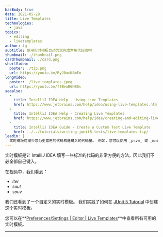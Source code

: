 ```yaml
---
hasBody: true
date: 2021-05-28
title: Live Templates
technologies:
  - java
topics:
  - editing
  - livetemplates
author: tg
subtitle: 使用实时模板自动为您完成常用代码结构
thumbnail: ./thumbnail.png
cardThumbnail: ./card.png
shortVideo:
  poster: ./tip.png
  url: https://youtu.be/RyJ0ucK8mFo
longVideo:
  poster: ./live_templates.jpeg
  url: https://youtu.be/ffBeoE6NBSs
seealso:
  - 
    title: IntelliJ IDEA Help - Using Live Templates
    href: https://www.jetbrains.com/help/idea/using-live-templates.html
  - 
    title: IntelliJ IDEA Help - Creating Live Templates
    href: https://www.jetbrains.com/help/idea/creating-and-editing-live-templates.html
  - 
    title: IntelliJ IDEA Guide - Create a Custom Test Live Template
    href: ../../tutorials/writing-junit5-tests/live-templates-tip/
leadin: |
  实时模板可减少您为更常用的代码构造键入的代码量。 例如，您可以使用 _psvm_ 或 _main_ 创建 Java 的 main 方法。 有很多现成的实时模板， 包括 _fori_ 的 for i 循环和 _nn_ 的 not null， 还有更多。
---
```


实时模板是让 IntelliJ IDEA 填写一些标准的代码的非常方便的方法，因此我们不必全部自己键入。

在视频中，我们看到：
 - _iter_
 - _sout_
 - _souv_

我们还看到了一个自定义的实时模板。 我们实践了如何在 [JUnit 5 Tutorial](../../tutorials/writing-junit5-tests/live-templates-tip/) 中创建这个实时模板。

您可以在**[Preferences/Settings | Editor | Live Templates](https://www.jetbrains.com/help/idea/settings-live-templates.html)**中查看所有可用的实时模板。

---